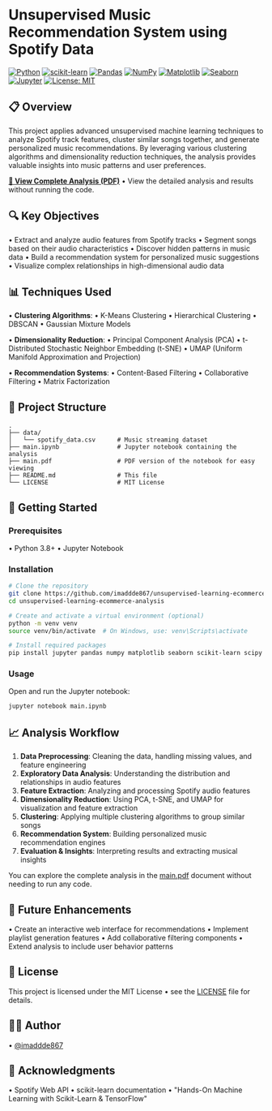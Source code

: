 # Unsupervised Music Recommendation System using Spotify Data

[![Python](https://img.shields.io/badge/Python-3.8+-blue.svg)](https://www.python.org)
[![scikit-learn](https://img.shields.io/badge/scikit--learn-Latest-orange.svg)](https://scikit-learn.org)
[![Pandas](https://img.shields.io/badge/pandas-Latest-green.svg)](https://pandas.pydata.org)
[![NumPy](https://img.shields.io/badge/numpy-Latest-blue.svg)](https://numpy.org)
[![Matplotlib](https://img.shields.io/badge/Matplotlib-Latest-yellow.svg)](https://matplotlib.org)
[![Seaborn](https://img.shields.io/badge/seaborn-Latest-lightgrey.svg)](https://seaborn.pydata.org)
[![Jupyter](https://img.shields.io/badge/Jupyter-Latest-orange.svg)](https://jupyter.org)
[![License: MIT](https://img.shields.io/badge/License-MIT-yellow.svg)](LICENSE)

## 📋 Overview

This project applies advanced unsupervised machine learning techniques to analyze Spotify track features, cluster similar songs together, and generate personalized music recommendations. By leveraging various clustering algorithms and dimensionality reduction techniques, the analysis provides valuable insights into music patterns and user preferences.

**[📄 View Complete Analysis (PDF)](main.pdf)** • View the detailed analysis and results without running the code.

## 🔍 Key Objectives

• Extract and analyze audio features from Spotify tracks
• Segment songs based on their audio characteristics
• Discover hidden patterns in music data
• Build a recommendation system for personalized music suggestions
• Visualize complex relationships in high-dimensional audio data

## 📊 Techniques Used

• **Clustering Algorithms**:
  • K-Means Clustering
  • Hierarchical Clustering
  • DBSCAN
  • Gaussian Mixture Models

• **Dimensionality Reduction**:
  • Principal Component Analysis (PCA)
  • t-Distributed Stochastic Neighbor Embedding (t-SNE)
  • UMAP (Uniform Manifold Approximation and Projection)

• **Recommendation Systems**:
  • Content-Based Filtering
  • Collaborative Filtering
  • Matrix Factorization

## 📂 Project Structure

```
.
├── data/
│   └── spotify_data.csv      # Music streaming dataset
├── main.ipynb                # Jupyter notebook containing the analysis
├── main.pdf                  # PDF version of the notebook for easy viewing
├── README.md                 # This file
└── LICENSE                   # MIT License
```

## 🚀 Getting Started

### Prerequisites

• Python 3.8+
• Jupyter Notebook

### Installation

```bash
# Clone the repository
git clone https://github.com/imaddde867/unsupervised-learning-ecommerce-analysis.git
cd unsupervised-learning-ecommerce-analysis

# Create and activate a virtual environment (optional)
python -m venv venv
source venv/bin/activate  # On Windows, use: venv\Scripts\activate

# Install required packages
pip install jupyter pandas numpy matplotlib seaborn scikit-learn scipy spotipy
```

### Usage

Open and run the Jupyter notebook:

```bash
jupyter notebook main.ipynb
```

## 📈 Analysis Workflow

1. **Data Preprocessing**: Cleaning the data, handling missing values, and feature engineering
2. **Exploratory Data Analysis**: Understanding the distribution and relationships in audio features
3. **Feature Extraction**: Analyzing and processing Spotify audio features
4. **Dimensionality Reduction**: Using PCA, t-SNE, and UMAP for visualization and feature extraction
5. **Clustering**: Applying multiple clustering algorithms to group similar songs
6. **Recommendation System**: Building personalized music recommendation engines
7. **Evaluation & Insights**: Interpreting results and extracting musical insights

You can explore the complete analysis in the [main.pdf](main.pdf) document without needing to run any code.

## 🔄 Future Enhancements

• Create an interactive web interface for recommendations
• Implement playlist generation features
• Add collaborative filtering components
• Extend analysis to include user behavior patterns

## 📝 License

This project is licensed under the MIT License • see the [LICENSE](LICENSE) file for details.

## 👨‍💻 Author

• [@imaddde867](https://github.com/imaddde867)

## 🙏 Acknowledgments

• Spotify Web API
• scikit-learn documentation
• "Hands-On Machine Learning with Scikit-Learn & TensorFlow"
